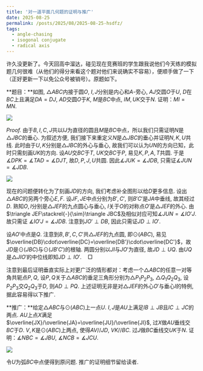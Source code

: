```yaml
---
title: '对一道平面几何题的证明与推广'
date: 2025-08-25
permalink: /posts/2025/08/2025-08-25-hsdfz/
tags:
  - angle-chasing
  - isogonal conjugate
  - radical axis
---
```


许久没更新了。今天回高中溜达，碰见现在竞赛班的学生跟我说他们今天练的模拟题几何很难（从他们的得分来看这个题对他们来说确实不容易），便顺手做了一下（正好更新一下以免公众号被销号）。原题如下。

**题目：**如图, $\triangle ABC$内接于圆$O$, $I,J$分别是内心和$A$-旁心, $AJ$交圆$O$于$U$, $D$在$BC$上且满足$DA=DJ$, $AD$交圆$O$于$K$, $M$是$BC$中点, $IM,UK$交于$N$. 证明：$MI=MN$.

<img src="https://llddeddym.github.io/images/2025-08-25(1).png"/>

*Proof.* 由于$B,I,C,J$共以$IJ$为直径的圆且$M$是$BC$中点，所以我们只需证明$N$是$\triangle JBC$的垂心. 为叙述方便, 我们接下来重定义$N$是$\triangle JBC$的垂心并证明$N,K,U$共线. 此时由于$U,K$分别是$\triangle JBC$的外心与垂心, 故我们可以认为$UN$的方向已知，此时只需刻画$UK$的方向. 设$AU$交$BC$于$T$, $UK$交$BC$于$P$, 易见$K,P,A,T$共圆. 于是$\measuredangle DPK=\measuredangle TAD=\measuredangle DJT$, 故$D,P,J,U$共圆. 因此$\measuredangle JUK=\measuredangle JDB$, 只需证$\measuredangle JUN=\measuredangle JDB$​.

<img src="https://llddeddym.github.io/images/2025-08-25(2).png"/>

现在的问题便转化为了刻画$JD$的方向, 我们考虑补全图形以给$D$更多信息. 设出$\triangle ABC$的另两个旁心$E,F$. 设$JF,JE$中点分别为$B',C'$, 则$B'C'$是$JA$中垂线, 故其经过$D$. 熟知$O,I$分别是$\triangle JEF$的九点圆心与垂心, $I$关于$O$的对称点$O'$是$\triangle JEF$的外心. 由$\triangle JEF\stackrel{-}{\sim}\triangle JBC$及相似对应可知$\measuredangle JUN=\measuredangle IO'J$. 故只需证 $\measuredangle IO'J=\measuredangle JDB$. 注意到$JO'\perp DB$, 因此只需证$JD\perp IO'$. 

设$AO'$中点是$Q$. 注意到$B,B',C,C'$共$\triangle JEF$的九点圆, 即$\odot(ABC)$, 易见$\overline{DB}\cdot\overline{DC}=\overline{DB'}\cdot\overline{DC'}$，故$JD$是$\odot(JBC)$与$\odot(JB'C')$的根轴. 两圆分别以$JI$与$JO'$为直径, 故$JD\perp UQ$. 由$UQ$是$\triangle JIO'$的中位线即知$JD\perp IO'$.$\quad\Box$

注意到最后证明垂直实际上对更广泛的情形都对：考虑一个$\triangle ABC$的任意一对等角共轭点$P,Q$, 设$P,Q$关于$\triangle ABC$的垂足三角形分别为$\triangle P_1P_2P_3$, $\triangle Q_1Q_2Q_3$, 设$P_2P_3$交$Q_2Q_3$于$D$, 则$AD\perp PQ$. 上述证明无非是对$\triangle JEF$的外心$O'$与垂心$I$的特例, 据此容易得以下推广.

**推广：**给定$\triangle ABC$与$\odot(ABC)$上一点$U$. $I,J$是$AU$上满足$IB\perp JB$且$IC\perp JC$的两点. $AU$上点$X$满足$\overline{JX}/\overline{JA}=\overline{JU}/\overline{JI}$, 过$X$做$AU$垂线交$BC$于$D$. $V,K$是$\odot(ABC)$上两点, 使得$AV//JD$, $VK//BC$. 过$J$做$BC$垂线交$UK$于$N$. 证明：$\measuredangle NBC=\measuredangle JBU$, $\measuredangle NCB=\measuredangle JCU$​.

<img src="https://llddeddym.github.io/images/2025-08-25(3).png"/>

令$U$为弧$BC$中点便得到原问题. 推广的证明细节留给读者.